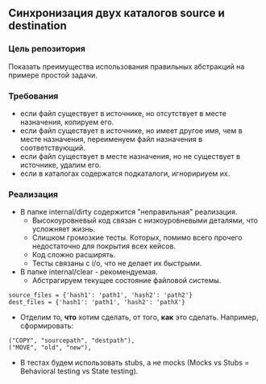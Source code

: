 ## Синхронизация двух каталогов source и destination

### Цель репозитория
Показать преимущества использования правильных абстракций на примере простой задачи.

### Требования
* если файл существует в источнике, но отсутствует в месте назначения, копируем его.
* если файл существует в источнике, но имеет другое имя, чем в месте назначения, переименуем файл назначения в соответствующий.
* если файл существует в месте назначения, но не существует в источнике, удалим его.
* если в каталогах содержатся подкаталоги, игноририуем их. 

### Реализация
* В папке internal/dirty содержится "неправильная" реализация.
  - Высокоуровневый код связан с низкоуровневыми деталями, что усложняет жизнь.
  - Слишком громозкие тесты. Которых, помимо всего прочего недостаточно для покрытия всех кейсов.
  - Код сложно расширять.
  - Тесты связаны с i/o, что не делает их быстрыми.
* В папке internal/clear - рекомендуемая.
  - Абстрагируем текущее состояние файловой системы.
```
source_files = {'hash1': 'path1', 'hash2': 'path2'}  
dest_files = {'hash1': 'path1', 'hash2': 'pathX'}
```
  - Отделим то, **что** хотим сделать, от того, **как** это сделать. Например, сформировать:
```
("COPY", "sourcepath", "destpath"),
("MOVE", "old", "new"),
```
  - В тестах будем использовать stubs, а не mocks (Mocks vs Stubs = Behavioral testing vs State testing).